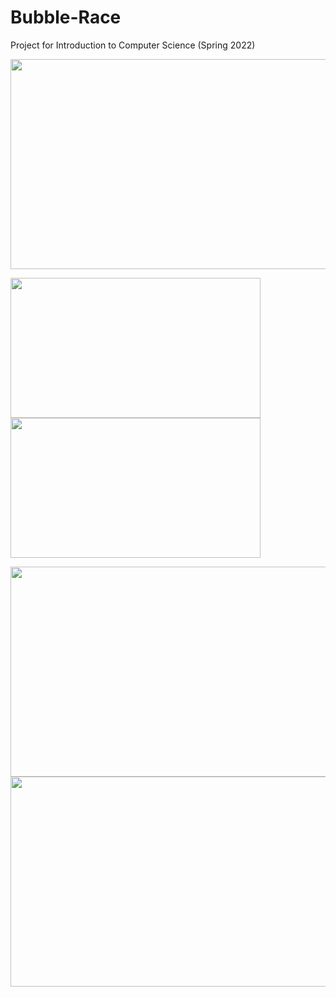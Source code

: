# Bubble-Race
Project for Introduction to Computer Science (Spring 2022)

<img src="https://user-images.githubusercontent.com/89497828/226586524-6c564c75-a997-440f-bff8-fd38b3e5f757.png" width="600" height="336">

<img src="https://user-images.githubusercontent.com/89497828/226588037-1e47d559-deff-491d-baf0-dadf56f3c372.png" width="400" height="224"><img src="https://user-images.githubusercontent.com/89497828/226588057-4cccf723-0146-4b14-9d60-20cc77702c13.png" width="400" height="224">

<img src="https://user-images.githubusercontent.com/89497828/226588197-ad430a99-3ab1-460b-aa95-e19738818933.png" width="600" height="336">

<img src="https://user-images.githubusercontent.com/89497828/226588208-da498a52-77ab-49cf-a276-466baea685b1.png" width="600" height="336">

<!-- ![PPT Intro to CS Final Project](https://user-images.githubusercontent.com/89497828/226586524-6c564c75-a997-440f-bff8-fd38b3e5f757.png ) -->
<!-- ![PPT Intro to CS Final Project (1)](https://user-images.githubusercontent.com/89497828/226588037-1e47d559-deff-491d-baf0-dadf56f3c372.png) -->
<!-- ![PPT Intro to CS Final Project (2)](https://user-images.githubusercontent.com/89497828/226588057-4cccf723-0146-4b14-9d60-20cc77702c13.png) -->
<!-- ![PPT Intro to CS Final Project (3)](https://user-images.githubusercontent.com/89497828/226588197-ad430a99-3ab1-460b-aa95-e19738818933.png) -->
<!-- ![PPT Intro to CS Final Project (4)](https://user-images.githubusercontent.com/89497828/226588208-da498a52-77ab-49cf-a276-466baea685b1.png) -->
